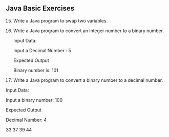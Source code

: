 ## Java Basic Exercises
15. Write a Java program to swap two variables.

19. Write a Java program to convert an integer number to a binary number.
    
    Input Data:

    Input a Decimal Number : 5

    Expected Output

    Binary number is: 101 

22. Write a Java program to convert a binary number to a decimal number.
    
Input Data:
    
Input a binary number: 100
    
Expected Output

Decimal Number: 4 

33 37 39 44
    

    

    



